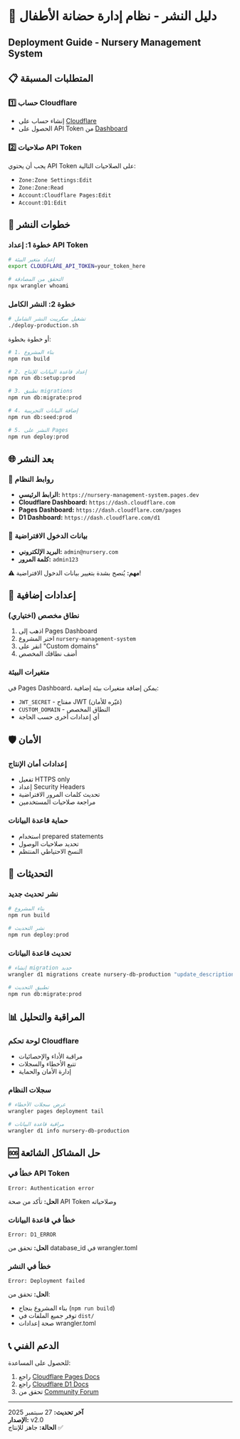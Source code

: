 # 🚀 دليل النشر - نظام إدارة حضانة الأطفال
## Deployment Guide - Nursery Management System

## 📋 المتطلبات المسبقة

### 1️⃣ حساب Cloudflare
- إنشاء حساب على [Cloudflare](https://cloudflare.com)
- الحصول على API Token من [Dashboard](https://dash.cloudflare.com/profile/api-tokens)

### 2️⃣ صلاحيات API Token
يجب أن يحتوي API Token على الصلاحيات التالية:
- `Zone:Zone Settings:Edit`
- `Zone:Zone:Read`  
- `Account:Cloudflare Pages:Edit`
- `Account:D1:Edit`

## 🔑 خطوات النشر

### خطوة 1: إعداد API Token

```bash
# إعداد متغير البيئة
export CLOUDFLARE_API_TOKEN=your_token_here

# التحقق من المصادقة
npx wrangler whoami
```

### خطوة 2: النشر الكامل

```bash
# تشغيل سكريبت النشر الشامل
./deploy-production.sh
```

أو خطوة بخطوة:

```bash
# 1. بناء المشروع
npm run build

# 2. إعداد قاعدة البيانات للإنتاج
npm run db:setup:prod

# 3. تطبيق migrations
npm run db:migrate:prod

# 4. إضافة البيانات التجريبية
npm run db:seed:prod

# 5. النشر على Pages
npm run deploy:prod
```

## 🌐 بعد النشر

### 📍 روابط النظام
- **الرابط الرئيسي:** `https://nursery-management-system.pages.dev`
- **Cloudflare Dashboard:** `https://dash.cloudflare.com`
- **Pages Dashboard:** `https://dash.cloudflare.com/pages`
- **D1 Dashboard:** `https://dash.cloudflare.com/d1`

### 👤 بيانات الدخول الافتراضية
- **البريد الإلكتروني:** `admin@nursery.com`
- **كلمة المرور:** `admin123`

⚠️ **مهم:** يُنصح بشدة بتغيير بيانات الدخول الافتراضية!

## 🔧 إعدادات إضافية

### نطاق مخصص (اختياري)
1. اذهب إلى Pages Dashboard
2. اختر المشروع `nursery-management-system`
3. انقر على "Custom domains"
4. أضف نطاقك المخصص

### متغيرات البيئة
في Pages Dashboard، يمكن إضافة متغيرات بيئة إضافية:
- `JWT_SECRET` - مفتاح JWT (غيّره للأمان)
- `CUSTOM_DOMAIN` - النطاق المخصص
- أي إعدادات أخرى حسب الحاجة

## 🛡️ الأمان

### إعدادات أمان الإنتاج
- تفعيل HTTPS only
- إعداد Security Headers
- تحديث كلمات المرور الافتراضية
- مراجعة صلاحيات المستخدمين

### حماية قاعدة البيانات
- استخدام prepared statements
- تحديد صلاحيات الوصول
- النسخ الاحتياطي المنتظم

## 🔄 التحديثات

### نشر تحديث جديد
```bash
# بناء المشروع
npm run build

# نشر التحديث
npm run deploy:prod
```

### تحديث قاعدة البيانات
```bash
# إنشاء migration جديد
wrangler d1 migrations create nursery-db-production "update_description"

# تطبيق التحديث
npm run db:migrate:prod
```

## 📊 المراقبة والتحليل

### لوحة تحكم Cloudflare
- مراقبة الأداء والإحصائيات
- تتبع الأخطاء والسجلات
- إدارة الأمان والحماية

### سجلات النظام
```bash
# عرض سجلات الأخطاء
wrangler pages deployment tail

# مراقبة قاعدة البيانات
wrangler d1 info nursery-db-production
```

## 🆘 حل المشاكل الشائعة

### خطأ في API Token
```
Error: Authentication error
```
**الحل:** تأكد من صحة API Token وصلاحياته

### خطأ في قاعدة البيانات
```
Error: D1_ERROR
```
**الحل:** تحقق من database_id في wrangler.toml

### خطأ في النشر
```
Error: Deployment failed
```
**الحل:** تحقق من:
- بناء المشروع بنجاح (`npm run build`)
- توفر جميع الملفات في `dist/`
- صحة إعدادات wrangler.toml

## 📞 الدعم الفني

للحصول على المساعدة:
1. راجع [Cloudflare Pages Docs](https://developers.cloudflare.com/pages)
2. راجع [Cloudflare D1 Docs](https://developers.cloudflare.com/d1)
3. تحقق من [Community Forum](https://community.cloudflare.com)

---

**آخر تحديث:** 27 سبتمبر 2025  
**الإصدار:** v2.0  
**الحالة:** جاهز للإنتاج ✅